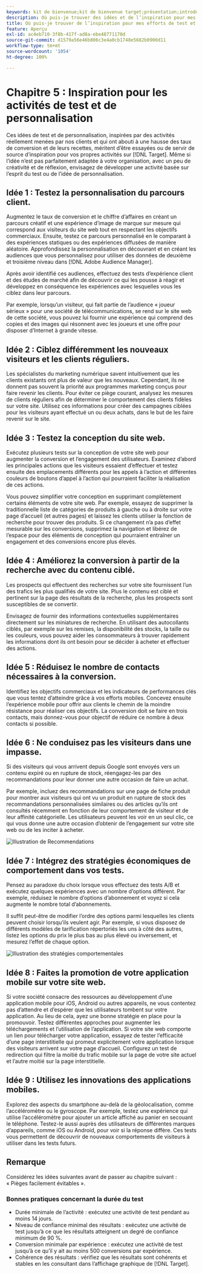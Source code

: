 ```yaml
---
keywords: kit de bienvenue;kit de bienvenue target;présentation;introduction;prise en main
description: Où puis-je trouver des idées et de l’inspiration pour mes activités de test et de personnalisation en utilisant Adobe Target ?
title: Où puis-je trouver de l’inspiration pour mes efforts de test et de personnalisation ?
feature: Aperçu
exl-id: ac4eb710-3f8b-417f-ad8a-ebe48771170d
source-git-commit: d1579a56e46b806c3e4a0cb1748e5682b0900d11
workflow-type: tm+mt
source-wordcount: '1054'
ht-degree: 100%

---
```


# Chapitre 5 : Inspiration pour les activités de test et de personnalisation

Ces idées de test et de personnalisation, inspirées par des activités réellement menées par nos clients et qui ont abouti à une hausse des taux de conversion et de leurs recettes, méritent d’être essayées ou de servir de source d’inspiration pour vos propres activités sur [!DNL Target]. Même si l’idée n’est pas parfaitement adaptée à votre organisation, avec un peu de créativité et de réflexion, envisagez de développer une activité basée sur l’esprit du test ou de l’idée de personnalisation.

## Idée 1 : Testez la personnalisation du parcours client.

Augmentez le taux de conversion et le chiffre d’affaires en créant un parcours créatif et une expérience d’image de marque sur mesure qui correspond aux visiteurs du site web tout en respectant les objectifs commerciaux. Ensuite, testez ce parcours personnalisé en le comparant à des expériences statiques ou des expériences diffusées de manière aléatoire. Approfondissez la personnalisation en découvrant et en créant les audiences que vous personnalisez pour utiliser des données de deuxième et troisième niveau dans [!DNL Adobe Audience Manager].

Après avoir identifié ces audiences, effectuez des tests d’expérience client et des études de marché afin de découvrir ce qui les pousse à réagir et développez en conséquence les expériences avec lesquelles vous les ciblez dans leur parcours.

Par exemple, lorsqu’un visiteur, qui fait partie de l’audience « joueur sérieux » pour une société de télécommunications, se rend sur le site web de cette société, vous pouvez lui fournir une expérience qui comprend des copies et des images qui résonnent avec les joueurs et une offre pour disposer d’Internet à grande vitesse.

## Idée 2 : Ciblez différemment les nouveaux visiteurs et les clients réguliers.

Les spécialistes du marketing numérique savent intuitivement que les clients existants ont plus de valeur que les nouveaux. Cependant, ils ne donnent pas souvent la priorité aux programmes marketing conçus pour faire revenir les clients. Pour éviter ce piège courant, analysez les mesures de clients réguliers afin de déterminer le comportement des clients fidèles sur votre site. Utilisez ces informations pour créer des campagnes ciblées pour les visiteurs ayant effectué un ou deux achats, dans le but de les faire revenir sur le site.

## Idée 3 : Testez la conception du site web.

Exécutez plusieurs tests sur la conception de votre site web pour augmenter la conversion et l’engagement des utilisateurs. Examinez d’abord les principales actions que les visiteurs essaient d’effectuer et testez ensuite des emplacements différents pour les appels à l’action et différentes couleurs de boutons d’appel à l’action qui pourraient faciliter la réalisation de ces actions.

Vous pouvez simplifier votre conception en supprimant complètement certains éléments de votre site web. Par exemple, essayez de supprimer la traditionnelle liste de catégories de produits à gauche ou à droite sur votre page d’accueil (et autres pages) et laissez les clients utiliser la fonction de recherche pour trouver des produits. Si ce changement n’a pas d’effet mesurable sur les conversions, supprimez la navigation et libérez de l’espace pour des éléments de conception qui pourraient entraîner un engagement et des conversions encore plus élevés.

## Idée 4 : Améliorez la conversion à partir de la recherche avec du contenu ciblé.

Les prospects qui effectuent des recherches sur votre site fournissent l’un des trafics les plus qualifiés de votre site. Plus le contenu est ciblé et pertinent sur la page des résultats de la recherche, plus les prospects sont susceptibles de se convertir.

Envisagez de fournir des informations contextuelles supplémentaires directement sur les miniatures de recherche. En utilisant des autocollants ciblés, par exemple sur les remises, la disponibilité des stocks, la taille ou les couleurs, vous pouvez aider les consommateurs à trouver rapidement les informations dont ils ont besoin pour se décider à acheter et effectuer des actions.

## Idée 5 : Réduisez le nombre de contacts nécessaires à la conversion.

Identifiez les objectifs commerciaux et les indicateurs de performances clés que vous tentez d’atteindre grâce à vos efforts mobiles. Concevez ensuite l’expérience mobile pour offrir aux clients le chemin de la moindre résistance pour réaliser ces objectifs. La conversion doit se faire en trois contacts, mais donnez-vous pour objectif de réduire ce nombre à deux contacts si possible.

## Idée 6 : Ne conduisez pas les visiteurs dans une impasse.

Si des visiteurs qui vous arrivent depuis Google sont envoyés vers un contenu expiré ou en rupture de stock, réengagez-les par des recommandations pour leur donner une autre occasion de faire un achat.

Par exemple, incluez des recommandations sur une page de fiche produit pour montrer aux visiteurs qui ont vu un produit en rupture de stock des recommandations personnalisées similaires ou des articles qu’ils ont consultés récemment en fonction de leur comportement de visiteur et de leur affinité catégorielle. Les utilisateurs peuvent les voir en un seul clic, ce qui vous donne une autre occasion d’obtenir de l’engagement sur votre site web ou de les inciter à acheter.

![Illustration de Recommendations](/help/c-intro/assets/recs-illustration.png)

## Idée 7 : Intégrez des stratégies économiques de comportement dans vos tests.

Pensez au paradoxe du choix lorsque vous effectuez des tests A/B et exécutez quelques expériences avec un nombre d’options différent. Par exemple, réduisez le nombre d’options d’abonnement et voyez si cela augmente le nombre total d’abonnements.

Il suffit peut-être de modifier l’ordre des options parmi lesquelles les clients peuvent choisir lorsqu’ils veulent agir. Par exemple, si vous disposez de différents modèles de tarification répertoriés les uns à côté des autres, listez les options du prix le plus bas au plus élevé ou inversement, et mesurez l’effet de chaque option.

![Illustration des stratégies comportementales](/help/c-intro/assets/behavioral.png)

## Idée 8 : Faites la promotion de votre application mobile sur votre site web.

Si votre société consacre des ressources au développement d’une application mobile pour iOS, Android ou autres appareils, ne vous contentez pas d’attendre et d’espérer que les utilisateurs tombent sur votre application. Au lieu de cela, ayez une bonne stratégie en place pour la promouvoir. Testez différentes approches pour augmenter les téléchargements et l’utilisation de l’application. Si votre site web comporte un lien pour télécharger votre application, essayez de tester l’efficacité d’une page interstitielle qui promeut explicitement votre application lorsque des visiteurs arrivent sur votre page d’accueil. Configurez un test de redirection qui filtre la moitié du trafic mobile sur la page de votre site actuel et l’autre moitié sur la page interstitielle.

## Idée 9 : Utilisez les innovations des applications mobiles.

Explorez des aspects du smartphone au-delà de la géolocalisation, comme l’accéléromètre ou le gyroscope. Par exemple, testez une expérience qui utilise l’accéléromètre pour ajouter un article affiché au panier en secouant le téléphone. Testez-le aussi auprès des utilisateurs de différentes marques d’appareils, comme iOS ou Android, pour voir si la réponse diffère. Ces tests vous permettent de découvrir de nouveaux comportements de visiteurs à utiliser dans les tests futurs.

## Remarque

Considérez les idées suivantes avant de passer au chapitre suivant : « Pièges facilement évitables ».

### Bonnes pratiques concernant la durée du test

* Durée minimale de l’activité : exécutez une activité de test pendant au moins 14 jours.
* Niveau de confiance minimal des résultats : exécutez une activité de test jusqu’à ce que les résultats atteignent un degré de confiance minimum de 90 %.
* Conversion minimale par expérience : exécutez une activité de test jusqu’à ce qu’il y ait au moins 500 conversions par expérience.
* Cohérence des résultats : vérifiez que les résultats sont cohérents et stables en les consultant dans l’affichage graphique de [!DNL Target].
